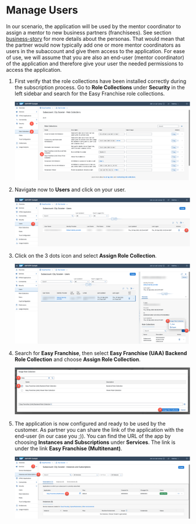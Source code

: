 # Manage Users

In our scenario, the application will be used by the mentor coordinator to assign a mentor to new business partners (franchisees). See section [business-story](/documentation/discover/business-story/README.md#involved-personas) for more details about the personas.
That would mean that the partner would now typically add one or more mentor coordinators as users in the subaccount and give them access to the application. For ease of use, we will assume that you are also an end-user (mentor coordinator) of the application and therefore give your user the needed permissions to access the application.

1. First verify that the role collections have been installed correctly during the subscription process. Go to **Role Collections** under **Security** in the left sidebar and search for the Easy Franchise role collections.

   ![](images/check-role-collections.png)

2. Navigate now to **Users** and click on your user.

   ![](images/add-role-collection-01.png)

3. Click on the 3 dots icon and select **Assign Role Collection**.

   ![](images/add-role-collection-02.png)

4. Search for **Easy Franchise**, then select **Easy Franchise (UAA) Backend Role Collection** and choose **Assign Role Collection**.

   ![](images/add-role-collection-03.png)

5. The application is now configured and ready to be used by the customer. As partner you can share the link of the application with the end-user (in our case you ;)). You can find the URL of the app by choosing **Instances and Subscriptions** under **Services**. The link is under the link **Easy Franchise (Multitenant)**.

   ![](images/start-application.png)
